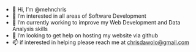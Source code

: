 - 👋 Hi, I’m @mehnchris
- 👀 I’m interested in all areas of Software Development
- 🌱 I’m currently working to improve my Web Development and Data Analysis skills 
- 💞️ I’m looking to get help on hosting my website via github
- 📫 if interested in helping please reach me at chrisdawolo@gmail.com

<!---
mehnchris/mehnchris is a ✨ special ✨ repository because its `README.md` (this file) appears on your GitHub profile.
You can click the Preview link to take a look at your changes.
--->
